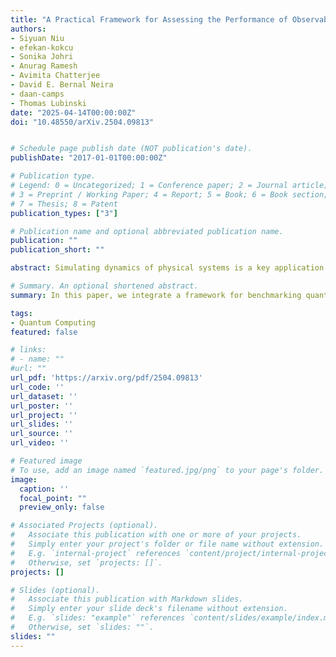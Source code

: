 ```yaml
---
title: "A Practical Framework for Assessing the Performance of Observable Estimation in Quantum Simulation"
authors:
- Siyuan Niu
- efekan-kokcu
- Sonika Johri
- Anurag Ramesh
- Avimita Chatterjee
- David E. Bernal Neira
- daan-camps
- Thomas Lubinski
date: "2025-04-14T00:00:00Z"
doi: "10.48550/arXiv.2504.09813"


# Schedule page publish date (NOT publication's date).
publishDate: "2017-01-01T00:00:00Z"

# Publication type.
# Legend: 0 = Uncategorized; 1 = Conference paper; 2 = Journal article;
# 3 = Preprint / Working Paper; 4 = Report; 5 = Book; 6 = Book section;
# 7 = Thesis; 8 = Patent
publication_types: ["3"]

# Publication name and optional abbreviated publication name.
publication: ""
publication_short: ""

abstract: Simulating dynamics of physical systems is a key application of quantum computing, with potential impact in fields such as condensed matter physics and quantum chemistry. However, current quantum algorithms for Hamiltonian simulation yield results that are inadequate for real use cases and suffer from lengthy execution times when implemented on near-term quantum hardware. In this work, we introduce a framework for evaluating the performance of quantum simulation algorithms, focusing on the computation of observables, such as energy expectation values. Our framework provides end-to-end demonstrations of algorithmic optimizations that utilize Pauli term groups based on k-commutativity, generate customized Clifford measurement circuits, and implement weighted shot distribution strategies across these groups. These demonstrations span multiple quantum execution environments, allowing us to identify critical factors influencing runtime and solution accuracy. We integrate enhancements into the QED-C Application-Oriented Benchmark suite, utilizing problem instances from the open-source HamLib collection. Our results demonstrate a 27.1% error reduction through Pauli grouping methods, with an additional 37.6% improvement from the optimized shot distribution strategy. Our framework provides an essential tool for advancing quantum simulation performance using algorithmic optimization techniques, enabling systematic evaluation of improvements that could maximize near-term quantum computers' capabilities and advance practical quantum utility as hardware evolves.

# Summary. An optional shortened abstract.
summary: In this paper, we integrate a framework for benchmarking quantum simulation and observable estimation in the QED-C benmark suite.

tags:
- Quantum Computing
featured: false

# links:
# - name: ""
#url: ""
url_pdf: 'https://arxiv.org/pdf/2504.09813'
url_code: ''
url_dataset: ''
url_poster: ''
url_project: ''
url_slides: ''
url_source: ''
url_video: ''

# Featured image
# To use, add an image named `featured.jpg/png` to your page's folder. 
image:
  caption: ''
  focal_point: ""
  preview_only: false

# Associated Projects (optional).
#   Associate this publication with one or more of your projects.
#   Simply enter your project's folder or file name without extension.
#   E.g. `internal-project` references `content/project/internal-project/index.md`.
#   Otherwise, set `projects: []`.
projects: []

# Slides (optional).
#   Associate this publication with Markdown slides.
#   Simply enter your slide deck's filename without extension.
#   E.g. `slides: "example"` references `content/slides/example/index.md`.
#   Otherwise, set `slides: ""`.
slides: ""
---
```

